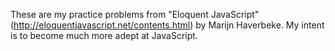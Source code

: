 These are my practice problems from "Eloquent JavaScript" (http://eloquentjavascript.net/contents.html) by Marijn Haverbeke. My intent is to become much more adept at JavaScript.
